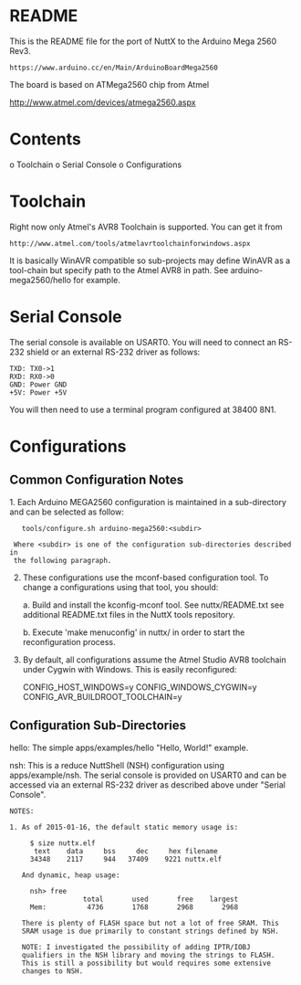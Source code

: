 README
======

This is the README file for the port of NuttX to the Arduino Mega 2560
Rev3.

    https://www.arduino.cc/en/Main/ArduinoBoardMega2560

The board is based on ATMega2560 chip from Atmel

http://www.atmel.com/devices/atmega2560.aspx

Contents
========

o Toolchain o Serial Console o Configurations

Toolchain
=========

Right now only Atmel's AVR8 Toolchain is supported. You can get it from

    http://www.atmel.com/tools/atmelavrtoolchainforwindows.aspx

It is basically WinAVR compatible so sub-projects may define WinAVR as a
tool-chain but specify path to the Atmel AVR8 in path. See
arduino-mega2560/hello for example.

Serial Console
==============

The serial console is available on USART0. You will need to connect an
RS-232 shield or an external RS-232 driver as follows:

    TXD: TX0->1
    RXD: RX0->0
    GND: Power GND
    +5V: Power +5V

You will then need to use a terminal program configured at 38400 8N1.

Configurations
==============

  Common Configuration Notes
  --------------------------------------------------------------------------
  1\. Each Arduino MEGA2560 configuration is maintained in a sub-directory
  and can be selected as follow:

       tools/configure.sh arduino-mega2560:<subdir>

     Where <subdir> is one of the configuration sub-directories described in
     the following paragraph.

2.  These configurations use the mconf-based configuration tool. To
    change a configurations using that tool, you should:

    a.  Build and install the kconfig-mconf tool. See nuttx/README.txt
        see additional README.txt files in the NuttX tools repository.

    b.  Execute 'make menuconfig' in nuttx/ in order to start the
        reconfiguration process.

3.  By default, all configurations assume the Atmel Studio AVR8
    toolchain under Cygwin with Windows. This is easily reconfigured:

    CONFIG\_HOST\_WINDOWS=y CONFIG\_WINDOWS\_CYGWIN=y
    CONFIG\_AVR\_BUILDROOT\_TOOLCHAIN=y

  Configuration Sub-Directories
  ---------------------------------------------------------
  hello:
  The simple apps/examples/hello "Hello, World!" example.

nsh: This is a reduce NuttShell (NSH) configuration using
apps/example/nsh. The serial console is provided on USART0 and can be
accessed via an external RS-232 driver as described above under "Serial
Console".

    NOTES:

    1. As of 2015-01-16, the default static memory usage is:

         $ size nuttx.elf
          text    data     bss     dec     hex filename
         34348    2117     944   37409    9221 nuttx.elf

       And dynamic, heap usage:

         nsh> free
                      total       used       free    largest
         Mem:          4736       1768       2968       2968

       There is plenty of FLASH space but not a lot of free SRAM. This
       SRAM usage is due primarily to constant strings defined by NSH.

       NOTE: I investigated the possibility of adding IPTR/IOBJ
       qualifiers in the NSH library and moving the strings to FLASH.
       This is still a possibility but would requires some extensive
       changes to NSH.

